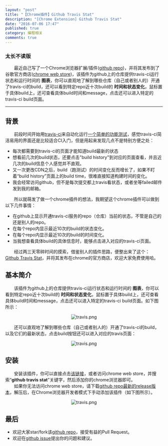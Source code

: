 ```yaml
---
layout: "post"
title: "【Chrome插件】Github Travis Stat"
description: "[Chrome Extension] Github Travis Stat"
date: "2016-07-06 17:47"
published: true
category: 编程相关
comments: true
---
```

### 太长不读版
&emsp;&emsp;最近自己写了一个Chrome浏览器扩展/插件([github repo](https://github.com/Yaowenjie/travis-github-chrome-extension))，并将其发布到了谷歌官方商店([chrome web store](https://chrome.google.com/webstore/detail/github%2Btravis-v2/ekkfhiophiaakmeppcnkblpbbjlnlnmh))，该插件为github上的仓库提供travis-ci运行状态和运行时间的 __图表__，你可以直观地了解到哪些仓库（自己或者别人的）开通了travis-ci的build，还可以看到特定repo近十次build的 __时间和状态变化__，鼠标置于具体build上，还可查看具体build时间和message，点击还可以进入特定的travis-ci build页面。<br/>

<!--more-->
<hr/>

## 背景
&emsp;&emsp;前段时间开始用[travis-ci](http://travis-ci.org)来自动化运行[一个简单的功能测试](https://github.com/Yaowenjie/yaowenjie.github.io/tree/master/cucumber-test)，感觉travis-ci简洁易用的界面还是比较适合CI入门，但是用起来发现几点不是特别方便之处：

  - 每次都需要到travis-ci的页面才能知道build最新的状态
  - 想看前几次的build状态，还要点击"build history"到对应的页面查看，并且近几次的build信息个人感觉并不直观。
  - 又一次更改CDN之后，build（跑测试）的时间变化反而增长了，如果不盯着“build history”页面上的build time，很难直接知道构建时间的变化。
  - 我会经常访问github，但不是每次提交都上travis看状态，或者坐等failed邮件发到我的邮箱。

&emsp;&emsp;所以就萌发了做一个chrome插件的想法，我期望这个chrome插件可以做到以下几件事情：

  - 在github上显示开通travis-ci服务的repo（仓库）当前的状态，不管是自己的还是别人的repo。
  - 在每个repo内显示最近10次的build的状态变化。
  - 在每个repo内显示最近10次的build的时间变化。
  - 当我想查看具体build的具体信息时，能够点击进入对应的travis-ci页面。

&emsp;&emsp;经过两三天零碎时间的摸索，借鉴别人的插件思路，便整出来了这个：[Github Travis Stat](https://chrome.google.com/webstore/detail/github-travis-stat/ekkfhiophiaakmeppcnkblpbbjlnlnmh)，并将其发布在chrome的官方商店，欢迎大家免费使用哈。

## 基本简介
&emsp;&emsp;该插件为github上的仓库提供travis-ci运行状态和运行时间的 __图表__，你可以看到特定repo近十次build的 __时间和状态变化__，鼠标置于具体build上，还可查看具体build时间和message，点击还可以进入特定的travis-ci build页面。如下图所示：
<center><img class="center" src="{{ site.url }}/images/2016/travis0.jpg" alt="travis.png"></center>

&emsp;&emsp;还可以直观地了解到哪些仓库（自己或者别人的）开通了travis-ci的build，以及它们的最新状态，点击build按钮还可以进入对应的travis页面：
<center><img class="center" src="{{ site.url }}/images/2016/travis1.png" alt="travis.png"></center>

## 安装
&emsp;&emsp;安装该插件，你可以直接点击[该链接](https://chrome.google.com/webstore/detail/github-travis-stat/ekkfhiophiaakmeppcnkblpbbjlnlnmh)，或者访问chrome web store，并搜索“__github travis stat__”关键字，然后添加你的chrome浏览器即可。<br/>
&emsp;&emsp;如果你无法访问chrome web store，请下载[github repo最新的release版本](https://github.com/Yaowenjie/travis-github-chrome-extension/releases)，解压后，在Chrome浏览器开发者模式下手动添加该插件（如下图所示）。
<center><img class="center" src="{{ site.url }}/images/2016/travis2.png" alt="travis.png"></center>

## 最后
- 欢迎大家star/fork该[github repo](https://github.com/Yaowenjie/travis-github-chrome-extension)，接受有益的Pull Request。
- 欢迎在[github issue](https://github.com/Yaowenjie/travis-github-chrome-extension/issues)提出你的问题和建议。
